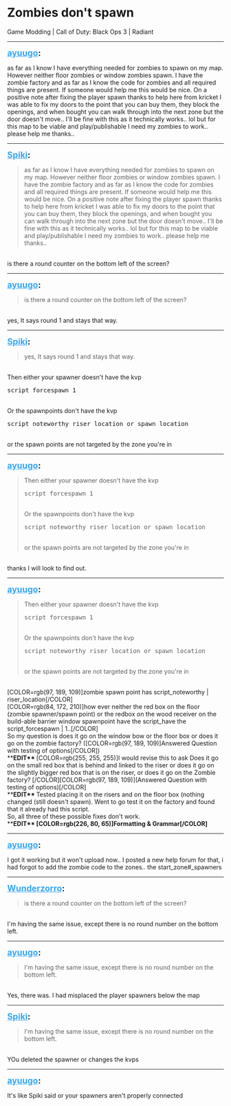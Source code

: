 # Zombies don't spawn
Game Modding | Call of Duty: Black Ops 3 | Radiant

---
<strong style="font-size: 1.4em;"><span style="text-decoration: underline;text-decoration-color: #34a7f9;"><span style="color:#34a7f9;">ayuugo</span></span>:</strong>

<p>as far as I know I have everything needed for zombies to spawn on my map. However neither floor zombies or window zombies spawn. I have the zombie factory and as far as I know the code for zombies and all required things are present. If someone would help me this would be nice. On a positive note after fixing the player spawn thanks to help here from kricket I was able to fix my doors to the point that you can buy them, they block the openings, and when bought you can walk through into the next zone but the door doesn&#39;t move.. I&#39;ll be fine with this as it technically works.. lol but for this map to be viable and play/publishable I need my zombies to work.. please help me thanks..</p>

---
<strong style="font-size: 1.4em;"><span style="text-decoration: underline;text-decoration-color: #34a7f9;"><span style="color:#34a7f9;">Spiki</span></span>:</strong>

<p><blockquote>as far as I know I have everything needed for zombies to spawn on my map. However neither floor zombies or window zombies spawn. I have the zombie factory and as far as I know the code for zombies and all required things are present. If someone would help me this would be nice. On a positive note after fixing the player spawn thanks to help here from kricket I was able to fix my doors to the point that you can buy them, they block the openings, and when bought you can walk through into the next zone but the door doesn&#39;t move.. I&#39;ll be fine with this as it technically works.. lol but for this map to be viable and play/publishable I need my zombies to work.. please help me thanks..<br /></blockquote><br />is there a round counter on the bottom left of the screen?</p>

---
<strong style="font-size: 1.4em;"><span style="text-decoration: underline;text-decoration-color: #34a7f9;"><span style="color:#34a7f9;">ayuugo</span></span>:</strong>

<p><blockquote>is there a round counter on the bottom left of the screen?<br /></blockquote><br />yes, It says round 1 and stays that way.</p>

---
<strong style="font-size: 1.4em;"><span style="text-decoration: underline;text-decoration-color: #34a7f9;"><span style="color:#34a7f9;">Spiki</span></span>:</strong>

<p><blockquote>yes, It says round 1 and stays that way.<br /></blockquote><br />Then either your spawner doesn&#39;t have the kvp<br /><pre>script_forcespawn 1</pre><br />Or the spawnpoints don&#39;t have the kvp<br /><pre>script_noteworthy riser_location or spawn_location</pre><br />or the spawn points are not targeted by the zone you&#39;re in</p>

---
<strong style="font-size: 1.4em;"><span style="text-decoration: underline;text-decoration-color: #34a7f9;"><span style="color:#34a7f9;">ayuugo</span></span>:</strong>

<p><blockquote>Then either your spawner doesn&#39;t have the kvp<br /><pre>script_forcespawn 1</pre><br />Or the spawnpoints don&#39;t have the kvp<br /><pre>script_noteworthy riser_location or spawn_location</pre><br />or the spawn points are not targeted by the zone you&#39;re in<br /></blockquote><br />thanks I will look to find out.</p>

---
<strong style="font-size: 1.4em;"><span style="text-decoration: underline;text-decoration-color: #34a7f9;"><span style="color:#34a7f9;">ayuugo</span></span>:</strong>

<p><blockquote>Then either your spawner doesn&#39;t have the kvp<br /><pre>script_forcespawn 1</pre><br />Or the spawnpoints don&#39;t have the kvp<br /><pre>script_noteworthy riser_location or spawn_location</pre><br />or the spawn points are not targeted by the zone you&#39;re in<br /></blockquote><br />[COLOR=rgb(97, 189, 109)]zombie spawn point has script_noteworthy | riser_location[/COLOR]<br />[COLOR=rgb(84, 172, 210)]how ever neither the red box on the floor (zombie spawner/spawn point) or the redbox on the wood receiver on the build-able barrier window spawnpoint have the script_have the script_forcespawn | 1..[/COLOR]<br />So my question is does it go on the window bow or the floor box or does it go on the zombie factory? ([COLOR=rgb(97, 189, 109)]Answered Question with testing of options[/COLOR])<br />**<strong>EDIT** </strong>[COLOR=rgb(255, 255, 255)]I would revise this to ask Does it go on the small red box that is behind and linked to the riser or does it go on the slightly bigger red box that is on the riser, or does it go on the Zombie factory? [/COLOR][COLOR=rgb(97, 189, 109)](Answered Question with testing of options)[/COLOR]<br />**<strong>EDIT** </strong>Tested placing it on the risers and on the floor box (nothing changed (still doesn&#39;t spawn). Went to go test it on the factory and found that it already had this script.<br /> So, all three of these possible fixes don&#39;t work.<br />**<strong>EDIT** [COLOR=rgb(226, 80, 65)]Formatting &amp; Grammar[/COLOR]</strong></p>

---
<strong style="font-size: 1.4em;"><span style="text-decoration: underline;text-decoration-color: #34a7f9;"><span style="color:#34a7f9;">ayuugo</span></span>:</strong>

<p>I got it working but it won&#39;t upload now.. I posted a new help forum for that, i had forgot to add the zombie code to the zones.. the start_zone#_spawners</p>

---
<strong style="font-size: 1.4em;"><span style="text-decoration: underline;text-decoration-color: #34a7f9;"><span style="color:#34a7f9;">Wunderzorro</span></span>:</strong>

<p><blockquote>is there a round counter on the bottom left of the screen?<br /></blockquote><br />I&#39;m having the same issue, except there is no round number on the bottom left.</p>

---
<strong style="font-size: 1.4em;"><span style="text-decoration: underline;text-decoration-color: #34a7f9;"><span style="color:#34a7f9;">ayuugo</span></span>:</strong>

<p><blockquote>I&#39;m having the same issue, except there is no round number on the bottom left.<br /></blockquote><br />Yes, there was. I had misplaced the player spawners below the map</p>

---
<strong style="font-size: 1.4em;"><span style="text-decoration: underline;text-decoration-color: #34a7f9;"><span style="color:#34a7f9;">Spiki</span></span>:</strong>

<p><blockquote>I&#39;m having the same issue, except there is no round number on the bottom left.<br /></blockquote><br />YOu deleted the spawner or changes the kvps</p>

---
<strong style="font-size: 1.4em;"><span style="text-decoration: underline;text-decoration-color: #34a7f9;"><span style="color:#34a7f9;">ayuugo</span></span>:</strong>

<p>It&#39;s like Spiki said or your spawners aren&#39;t properly connected</p>
